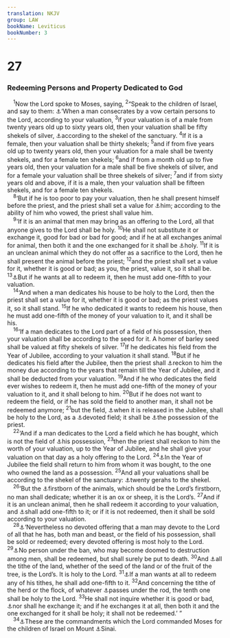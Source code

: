 ```yaml
---
translation: NKJV
group: LAW
bookName: Leviticus 
bookNumber: 3
---
```


<div class="title"><h1>27</h1><h3>Redeeming Persons and Property Dedicated to God</h3></div>
<span class="verse le_27_1"> <sup>1</sup>Now the Lord spoke to Moses, saying, </span>
<span class="verse le_27_2"><sup>2</sup>“Speak to the children of Israel, and say to them: <a data-toggle="tooltip" data-placement="bottom" title="Lev. 7:16; Num. 6:2; Deut. 23:21–23; Judg. 11:30, 31, 39">⚓</a>‘When a man consecrates by a vow certain persons to the Lord, according to your valuation, </span>
<span class="verse le_27_3"><sup>3</sup>if your valuation is of a male from twenty years old up to sixty years old, then your valuation shall be fifty shekels of silver, <a data-toggle="tooltip" data-placement="bottom" title="Ex. 30:13; Lev. 27:25; Num. 3:47; 18:16">⚓</a>according to the shekel of the sanctuary. </span>
<span class="verse le_27_4"><sup>4</sup>If it is a female, then your valuation shall be thirty shekels; </span>
<span class="verse le_27_5"><sup>5</sup>and if from five years old up to twenty years old, then your valuation for a male shall be twenty shekels, and for a female ten shekels; </span>
<span class="verse le_27_6"><sup>6</sup>and if from a month old up to five years old, then your valuation for a male shall be five shekels of silver, and for a female your valuation shall be three shekels of silver; </span>
<span class="verse le_27_7"><sup>7</sup>and if from sixty years old and above, if it is a male, then your valuation shall be fifteen shekels, and for a female ten shekels.<br/></span>
<span class="verse le_27_8"> <sup>8</sup>‘But if he is too poor to pay your valuation, then he shall present himself before the priest, and the priest shall set a value for <a data-toggle="tooltip" data-placement="bottom" title="Lev. 5:11; 14:21–24">⚓</a>him; according to the ability of him who vowed, the priest shall value him.<br/></span>
<span class="verse le_27_9"> <sup>9</sup>‘If it is an animal that men may bring as an offering to the Lord, all that anyone gives to the Lord shall be holy. </span>
<span class="verse le_27_10"><sup>10</sup>He shall not substitute it or exchange it, good for bad or bad for good; and if he at all exchanges animal for animal, then both it and the one exchanged for it shall be <a data-toggle="tooltip" data-placement="bottom" title="Lev. 27:33">⚓</a>holy. </span>
<span class="verse le_27_11"><sup>11</sup>If it is an unclean animal which they do not offer as a sacrifice to the Lord, then he shall present the animal before the priest; </span>
<span class="verse le_27_12"><sup>12</sup>and the priest shall set a value for it, whether it is good or bad; as you, the priest, value it, so it shall be. </span>
<span class="verse le_27_13"><sup>13</sup><a data-toggle="tooltip" data-placement="bottom" title="Lev. 6:5; 22:14; 27:15, 19">⚓</a>But if he wants at all to redeem it, then he must add one-fifth to your valuation.<br/></span>
<span class="verse le_27_14"> <sup>14</sup>‘And when a man dedicates his house to be holy to the Lord, then the priest shall set a value for it, whether it is good or bad; as the priest values it, so it shall stand. </span>
<span class="verse le_27_15"><sup>15</sup>If he who dedicated it wants to redeem his house, then he must add one-fifth of the money of your valuation to it, and it shall be his.<br/></span>
<span class="verse le_27_16"> <sup>16</sup>‘If a man dedicates to the Lord part of a field of his possession, then your valuation shall be according to the seed for it. A homer of barley seed shall be valued at fifty shekels of silver. </span>
<span class="verse le_27_17"><sup>17</sup>If he dedicates his field from the Year of Jubilee, according to your valuation it shall stand. </span>
<span class="verse le_27_18"><sup>18</sup>But if he dedicates his field after the Jubilee, then the priest shall <a data-toggle="tooltip" data-placement="bottom" title="Lev. 25:15, 16, 28">⚓</a>reckon to him the money due according to the years that remain till the Year of Jubilee, and it shall be deducted from your valuation. </span>
<span class="verse le_27_19"><sup>19</sup>And if he who dedicates the field ever wishes to redeem it, then he must add one-fifth of the money of your valuation to it, and it shall belong to him. </span>
<span class="verse le_27_20"><sup>20</sup>But if he does not want to redeem the field, or if he has sold the field to another man, it shall not be redeemed anymore; </span>
<span class="verse le_27_21"><sup>21</sup>but the field, <a data-toggle="tooltip" data-placement="bottom" title="Lev. 25:10, 28, 31">⚓</a>when it is released in the Jubilee, shall be holy to the Lord, as a <a data-toggle="tooltip" data-placement="bottom" title="Lev. 27:28">⚓</a>devoted field; it shall be <a data-toggle="tooltip" data-placement="bottom" title="Num. 18:14; Ezek. 44:29">⚓</a>the possession of the priest.<br/></span>
<span class="verse le_27_22"> <sup>22</sup>‘And if a man dedicates to the Lord a field which he has bought, which is not the field of <a data-toggle="tooltip" data-placement="bottom" title="Lev. 25:10, 25">⚓</a>his possession, </span>
<span class="verse le_27_23"><sup>23</sup>then the priest shall reckon to him the worth of your valuation, up to the Year of Jubilee, and he shall give your valuation on that day as a holy offering to the Lord. </span>
<span class="verse le_27_24"><sup>24</sup><a data-toggle="tooltip" data-placement="bottom" title="Lev. 25:10–13, 28">⚓</a>In the Year of Jubilee the field shall return to him from whom it was bought, to the one who owned the land as a possession. </span>
<span class="verse le_27_25"><sup>25</sup>And all your valuations shall be according to the shekel of the sanctuary: <a data-toggle="tooltip" data-placement="bottom" title="Ex. 30:13; Lev. 27:3; Num. 3:47; 18:16; Ezek. 45:12">⚓</a>twenty gerahs to the shekel.<br/></span>
<span class="verse le_27_26"> <sup>26</sup>‘But the <a data-toggle="tooltip" data-placement="bottom" title="Ex. 13:2, 12; 22:30">⚓</a>firstborn of the animals, which should be the Lord’s firstborn, no man shall dedicate; whether it is an ox or sheep, it is the Lord’s. </span>
<span class="verse le_27_27"><sup>27</sup>And if it is an unclean animal, then he shall redeem it according to your valuation, and <a data-toggle="tooltip" data-placement="bottom" title="Lev. 27:11, 12">⚓</a>shall add one-fifth to it; or if it is not redeemed, then it shall be sold according to your valuation.<br/></span>
<span class="verse le_27_28"> <sup>28</sup><a data-toggle="tooltip" data-placement="bottom" title="Lev. 27:21; Num. 18:14; Josh. 6:17–19">⚓</a>‘Nevertheless no devoted offering that a man may devote to the Lord of all that he has, both man and beast, or the field of his possession, shall be sold or redeemed; every devoted offering is most holy to the Lord. </span>
<span class="verse le_27_29"><sup>29</sup><a data-toggle="tooltip" data-placement="bottom" title="Num. 21:2">⚓</a>No person under the ban, who may become doomed to destruction among men, shall be redeemed, but shall surely be put to death. </span>
<span class="verse le_27_30"><sup>30</sup>And <a data-toggle="tooltip" data-placement="bottom" title="Gen. 28:22; Num. 18:21, 24; 2 Chr. 31:5, 6, 12; Neh. 13:12; Mal. 3:8">⚓</a>all the tithe of the land, whether of the seed of the land or of the fruit of the tree, is the Lord’s. It is holy to the Lord. </span>
<span class="verse le_27_31"><sup>31</sup><a data-toggle="tooltip" data-placement="bottom" title="Lev. 27:13">⚓</a>If a man wants at all to redeem any of his tithes, he shall add one-fifth to it. </span>
<span class="verse le_27_32"><sup>32</sup>And concerning the tithe of the herd or the flock, of whatever <a data-toggle="tooltip" data-placement="bottom" title="Jer. 33:13; Ezek. 20:37; Mic. 7:14">⚓</a>passes under the rod, the tenth one shall be holy to the Lord. </span>
<span class="verse le_27_33"><sup>33</sup>He shall not inquire whether it is good or bad, <a data-toggle="tooltip" data-placement="bottom" title="Lev. 27:10">⚓</a>nor shall he exchange it; and if he exchanges it at all, then both it and the one exchanged for it shall be holy; it shall not be redeemed.’ ”<br/></span>
<span class="verse le_27_34"> <sup>34</sup><a data-toggle="tooltip" data-placement="bottom" title="Lev. 26:46; Deut. 4:5; Mal. 4:4">⚓</a>These are the commandments which the Lord commanded Moses for the children of Israel on Mount <a data-toggle="tooltip" data-placement="bottom" title="Ex. 19:1–6, 25; (Heb. 12:18–29)">⚓</a>Sinai.<br/></span>
